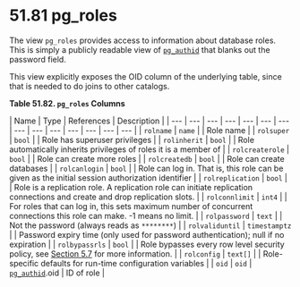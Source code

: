 # 51.81 pg\_roles

The view `pg_roles` provides access to information about database roles. This is simply a publicly readable view of [`pg_authid`](https://www.postgresql.org/docs/10/static/catalog-pg-authid.html) that blanks out the password field.

This view explicitly exposes the OID column of the underlying table, since that is needed to do joins to other catalogs.

**Table 51.82. `pg_roles` Columns**

| Name | Type | References | Description |
| --- | --- | --- | --- | --- | --- | --- | --- | --- | --- | --- | --- | --- | --- |
| `rolname` | `name` |   | Role name |
| `rolsuper` | `bool` |   | Role has superuser privileges |
| `rolinherit` | `bool` |   | Role automatically inherits privileges of roles it is a member of |
| `rolcreaterole` | `bool` |   | Role can create more roles |
| `rolcreatedb` | `bool` |   | Role can create databases |
| `rolcanlogin` | `bool` |   | Role can log in. That is, this role can be given as the initial session authorization identifier |
| `rolreplication` | `bool` |   | Role is a replication role. A replication role can initiate replication connections and create and drop replication slots. |
| `rolconnlimit` | `int4` |   | For roles that can log in, this sets maximum number of concurrent connections this role can make. -1 means no limit. |
| `rolpassword` | `text` |   | Not the password \(always reads as `********`\) |
| `rolvaliduntil` | `timestamptz` |   | Password expiry time \(only used for password authentication\); null if no expiration |
| `rolbypassrls` | `bool` |   | Role bypasses every row level security policy, see [Section 5.7](https://www.postgresql.org/docs/10/static/ddl-rowsecurity.html) for more information. |
| `rolconfig` | `text[]` |   | Role-specific defaults for run-time configuration variables |
| `oid` | `oid` | [`pg_authid`](https://www.postgresql.org/docs/10/static/catalog-pg-authid.html).oid | ID of role |

